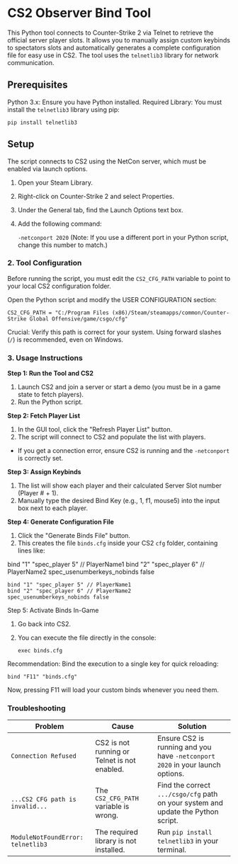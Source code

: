 
# CS2 Observer Bind Tool
This Python tool connects to Counter-Strike 2 via Telnet to retrieve the official server player slots. It allows you to manually assign custom keybinds to spectators slots and automatically generates a complete configuration file for easy use in CS2. The tool uses the  `telnetlib3` library for network communication.
## Prerequisites
Python 3.x: Ensure you have Python installed.
Required Library: You must install the `telnetlib3` library using pip:

    pip install telnetlib3

## Setup


The script connects to CS2 using the NetCon server, which must be enabled via launch options.

 1. Open your Steam Library.
 2. Right-click on Counter-Strike 2 and select Properties.
 3. Under the General tab, find the Launch Options text box.
 4. Add the following command:

    `-netconport 2020`
    (Note: If you use a different port in your Python script, change this number to match.)

### 2. Tool Configuration
Before running the script, you must edit the `CS2_CFG_PATH` variable to point to your local CS2 configuration folder.

Open the Python script and modify the USER CONFIGURATION section:

    CS2_CFG_PATH = "C:/Program Files (x86)/Steam/steamapps/common/Counter-Strike Global Offensive/game/csgo/cfg"

Crucial: Verify this path is correct for your system. Using forward slashes (`/`) is recommended, even on Windows.

### 3. Usage Instructions

**Step 1: Run the Tool and CS2**
1. Launch CS2 and join a server or start a demo (you must be in a game state to fetch players).
2. Run the Python script.

**Step 2: Fetch Player List**
1. In the GUI tool, click the "Refresh Player List" button.
2. The script will connect to CS2 and populate the list with players.
- If you get a connection error, ensure CS2 is running and the `-netconport` is correctly set.

**Step 3: Assign Keybinds**
1. The list will show each player and their calculated Server Slot number (Player # + 1).
2. Manually type the desired Bind Key (e.g., 1, f1, mouse5) into the input box next to each player.

**Step 4: Generate Configuration File**
1. Click the "Generate Binds File" button.
2. This creates the file `binds.cfg` inside your CS2 `cfg` folder, containing lines like:

bind "1" "spec_player 5" // PlayerName1
bind "2" "spec_player 6" // PlayerName2
spec_usenumberkeys_nobinds false

    bind "1" "spec_player 5" // PlayerName1
    bind "2" "spec_player 6" // PlayerName2
    spec_usenumberkeys_nobinds false

Step 5: Activate Binds In-Game
1. Go back into CS2.
2. You can execute the file directly in the console:

       exec binds.cfg

Recommendation: Bind the execution to a single key for quick reloading:

    bind "F11" "binds.cfg"

Now, pressing F11 will load your custom binds whenever you need them.

### Troubleshooting
|Problem|Cause|Solution|
|--|--|--|
|`Connection Refused`|CS2 is not running or Telnet is not enabled.|Ensure CS2 is running and you have `-netconport 2020` in your launch options.|
|`...CS2 CFG path is invalid...`|The `CS2_CFG_PATH` variable is wrong.|Find the correct `.../csgo/cfg` path on your system and update the Python script.|
|`ModuleNotFoundError: telnetlib3`|The required library is not installed.|Run `pip install telnetlib3` in your terminal.|
